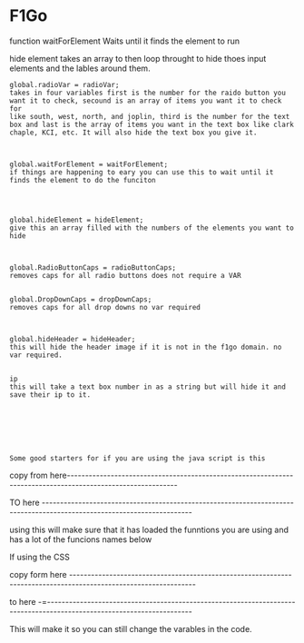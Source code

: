# F1Go


function waitForElement Waits until it finds the element to run


hide element takes an array to then loop throught to hide thoes input elements and the lables around them. 



    global.radioVar = radioVar;
    takes in four variables first is the number for the raido button you want it to check, secound is an array of items you want it to check for
    like south, west, north, and joplin, third is the number for the text box and last is the array of items you want in the text box like clark chaple, KCI, etc. It will also hide the text box you give it. 



    global.waitForElement = waitForElement;
    if things are happening to eary you can use this to wait until it finds the element to do the funciton




    global.hideElement = hideElement;
    give this an array filled with the numbers of the elements you want to hide



    global.RadioButtonCaps = radioButtonCaps;
    removes caps for all radio buttons does not require a VAR


    global.DropDownCaps = dropDownCaps;
    removes caps for all drop downs no var required



    global.hideHeader = hideHeader;
    this will hide the header image if it is not in the f1go domain. no var required.


    ip
    this will take a text box number in as a string but will hide it and save their ip to it.  







    Some good starters for if you are using the java script is this 
    

copy from here------------------------------------------------------------------------------------------------------------



<script src="https://jamesriverdata.github.io/F1Go/F1Go.js" type="module" defer></script>

<script defer>
    function runInlineScript() {
        try {
            if (typeof window.radioButtonCaps === 'function') {
    
                //Write code here --------------------
    
    
    


    
    
    
                //------------------------------------
    
                console.log("Function executed successfully.");
            } else {
                throw new Error("radioButtonCaps function not loaded yet");
            }
        } catch (error) {
            console.error("Error in runInlineScript:", error.message);
            // Retry after 100ms if radioButtonCaps is not available
            setTimeout(runInlineScript, 10);
        }
    }
    
    // Run the script initially
    setTimeout(runInlineScript, 100);
    /*
    radioVar
    waitForElement
    hideElement
    radioButtonCaps
    dropDownCaps
    hideHeader
    radioMoneyButtonCaps
         */
    </script>



TO here -----------------------------------------------------------------------------------------------------------------------

using this will make sure that it has loaded the funntions you are using and has a lot of the funcions names below









If using the CSS

copy form here ----------------------------------------------------------------------------------------------------------------



<link href="https://jamesriverdata.github.io/F1Go/F1Go.css" rel="stylesheet">
<style>
:root {
    --primary-color: #00a3e0;
    --dark-red: #990000; 
    --label-gray: #666666; 
}
</style>



to here -=----------------------------------------------------------------------------------------------------------------------





This will make it so you can still change the varables in the code. 
